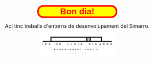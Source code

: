 <h1 style="margin:10px auto;text-align:center;width:50%;border:solid 5px red;border-radius:20px;color:red;background-color:yellow;font-family:arial;font-weight:bold;">Bon dia!</h1>
<p style="text-align: center;font-size:1.2em">
Ací tinc treballs d'entorns de desenvolupament del Simarro.
<img src="logoSimarro.png" style="width:50%; margin:10px auto; display:block;">
</p>
<!--
**raulvallsaranda/raulvallsaranda** is a ✨ _special_ ✨ repository because its `README.md` (this file) appears on your GitHub profile.

Here are some ideas to get you started:

- 🔭 I’m currently working on ...
- 🌱 I’m currently learning ...
- 👯 I’m looking to collaborate on ...
- 🤔 I’m looking for help with ...
- 💬 Ask me about ...
- 📫 How to reach me: ...
- 😄 Pronouns: ...
- ⚡ Fun fact: ...
-->
